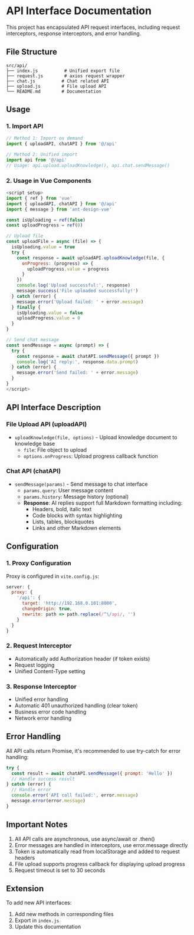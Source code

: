 # API Interface Documentation

This project has encapsulated API request interfaces, including request interceptors, response interceptors, and error handling.

## File Structure

```
src/api/
├── index.js          # Unified export file
├── request.js        # axios request wrapper
├── chat.js          # Chat related API
├── upload.js        # File upload API
└── README.md        # Documentation
```

## Usage

### 1. Import API

```javascript
// Method 1: Import on demand
import { uploadAPI, chatAPI } from '@/api'

// Method 2: Unified import
import api from '@/api'
// Usage: api.upload.uploadKnowledge(), api.chat.sendMessage()
```

### 2. Usage in Vue Components

```javascript
<script setup>
import { ref } from 'vue'
import { uploadAPI, chatAPI } from '@/api'
import { message } from 'ant-design-vue'

const isUploading = ref(false)
const uploadProgress = ref(0)

// Upload file
const uploadFile = async (file) => {
  isUploading.value = true
  try {
    const response = await uploadAPI.uploadKnowledge(file, {
      onProgress: (progress) => {
        uploadProgress.value = progress
      }
    })
    console.log('Upload successful:', response)
    message.success('File uploaded successfully!')
  } catch (error) {
    message.error('Upload failed: ' + error.message)
  } finally {
    isUploading.value = false
    uploadProgress.value = 0
  }
}

// Send chat message
const sendMessage = async (prompt) => {
  try {
    const response = await chatAPI.sendMessage({ prompt })
    console.log('AI reply:', response.data.prompt)
  } catch (error) {
    message.error('Send failed: ' + error.message)
  }
}
</script>
```

## API Interface Description

### File Upload API (uploadAPI)

- `uploadKnowledge(file, options)` - Upload knowledge document to knowledge base
  - `file`: File object to upload
  - `options.onProgress`: Upload progress callback function

### Chat API (chatAPI)

- `sendMessage(params)` - Send message to chat interface
  - `params.query`: User message content
  - `params.history`: Message history (optional)
  - **Response**: AI replies support full Markdown formatting including:
    - Headers, bold, italic text
    - Code blocks with syntax highlighting
    - Lists, tables, blockquotes
    - Links and other Markdown elements

## Configuration

### 1. Proxy Configuration

Proxy is configured in `vite.config.js`:

```javascript
server: {
  proxy: {
    '/api': {
      target: 'http://192.168.0.101:8000',
      changeOrigin: true,
      rewrite: path => path.replace(/^\/api/, '')
    }
  }
}
```

### 2. Request Interceptor

- Automatically add Authorization header (if token exists)
- Request logging
- Unified Content-Type setting

### 3. Response Interceptor

- Unified error handling
- Automatic 401 unauthorized handling (clear token)
- Business error code handling
- Network error handling

## Error Handling

All API calls return Promise, it's recommended to use try-catch for error handling:

```javascript
try {
  const result = await chatAPI.sendMessage({ prompt: 'Hello' })
  // Handle success result
} catch (error) {
  // Handle error
  console.error('API call failed:', error.message)
  message.error(error.message)
}
```

## Important Notes

1. All API calls are asynchronous, use async/await or .then()
2. Error messages are handled in interceptors, use error.message directly
3. Token is automatically read from localStorage and added to request headers
4. File upload supports progress callback for displaying upload progress
5. Request timeout is set to 30 seconds

## Extension

To add new API interfaces:

1. Add new methods in corresponding files
2. Export in `index.js`
3. Update this documentation
